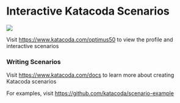 # Interactive Katacoda Scenarios

[![](http://shields.katacoda.com/katacoda/optimus50/count.svg)](https://www.katacoda.com/optimus50 "Get your profile on Katacoda.com")

Visit https://www.katacoda.com/optimus50 to view the profile and interactive scenarios

### Writing Scenarios
Visit https://www.katacoda.com/docs to learn more about creating Katacoda scenarios

For examples, visit https://github.com/katacoda/scenario-example
